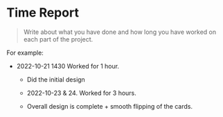 # Time Report

> Write about what you have done and how long you have worked on each part of the project.

For example:

- 2022-10-21 1430 Worked for 1 hour.

  - Did the initial design

  - 2022-10-23 & 24. Worked for 3 hours.
  - Overall design is complete + smooth flipping of the cards.
